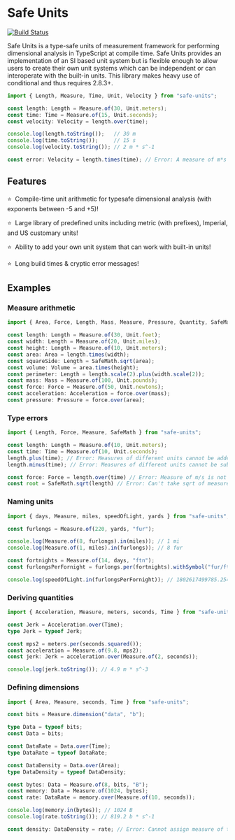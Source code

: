 # Safe Units

[![Build Status](https://travis-ci.org/jscheiny/safe-units.svg?branch=develop)](https://travis-ci.org/jscheiny/safe-units)

Safe Units is a type-safe units of measurement framework for performing dimensional analysis in TypeScript at compile time. Safe Units provides an implementation of an SI based unit system but is flexible enough to allow users to create their own unit systems which can be independent or can interoperate with the built-in units. This library makes heavy use of conditional and thus requires 2.8.3+.

```typescript
import { Length, Measure, Time, Unit, Velocity } from "safe-units";

const length: Length = Measure.of(30, Unit.meters);
const time: Time = Measure.of(15, Unit.seconds);
const velocity: Velocity = length.over(time);

console.log(length.toString());   // 30 m
console.log(time.toString());     // 15 s
console.log(velocity.toString()); // 2 m * s^-1

const error: Velocity = length.times(time); // Error: A measure of m*s isn't assignable to a measure of m/s.
```

## Features

⭐&nbsp; Compile-time unit arithmetic for typesafe dimensional analysis (with exponents between -5 and +5)!

⭐&nbsp; Large library of predefined units including metric (with prefixes), Imperial, and US customary units!

⭐&nbsp; Ability to add your own unit system that can work with built-in units!

⭐&nbsp; Long build times & cryptic error messages!

## Examples

### Measure arithmetic

```typescript
import { Area, Force, Length, Mass, Measure, Pressure, Quantity, SafeMath, Unit, Volume } from "safe-units";

const length: Length = Measure.of(30, Unit.feet);
const width: Length = Measure.of(20, Unit.miles);
const height: Length = Measure.of(10, Unit.meters);
const area: Area = length.times(width);
const squareSide: Length = SafeMath.sqrt(area);
const volume: Volume = area.times(height);
const perimeter: Length = length.scale(2).plus(width.scale(2));
const mass: Mass = Measure.of(100, Unit.pounds);
const force: Force = Measure.of(50, Unit.newtons);
const acceleration: Acceleration = force.over(mass);
const pressure: Pressure = force.over(area);
```

### Type errors

```typescript
import { Length, Force, Measure, SafeMath } from "safe-units";

const length: Length = Measure.of(10, Unit.meters);
const time: Time = Measure.of(10, Unit.seconds);
length.plus(time); // Error: Measures of different units cannot be added
length.minus(time); // Error: Measures of different units cannot be subtracted

const force: Force = length.over(time) // Error: Measure of m/s is not assignable to measure of kg*m/s^2
const root = SafeMath.sqrt(length) // Error: Can't take sqrt of measure of m since it's not a perfect square
```

### Naming units

```typescript
import { days, Measure, miles, speedOfLight, yards } from "safe-units";

const furlongs = Measure.of(220, yards, "fur");

console.log(Measure.of(8, furlongs).in(miles)); // 1 mi
console.log(Measure.of(1, miles).in(furlongs)); // 8 fur

const fortnights = Measure.of(14, days, "ftn");
const furlongsPerFornight = furlongs.per(fortnights).withSymbol("fur/ftn");

console.log(speedOfLight.in(furlongsPerFornight)); // 1802617499785.2544 fur/ftn
```

### Deriving quantities

```typescript
import { Acceleration, Measure, meters, seconds, Time } from "safe-units";

const Jerk = Acceleration.over(Time);
type Jerk = typeof Jerk;

const mps2 = meters.per(seconds.squared());
const acceleration = Measure.of(9.8, mps2);
const jerk: Jerk = acceleration.over(Measure.of(2, seconds));

console.log(jerk.toString()); // 4.9 m * s^-3
```

### Defining dimensions

```typescript
import { Area, Measure, seconds, Time } from "safe-units";

const bits = Measure.dimension("data", "b");

type Data = typeof bits;
const Data = bits;

const DataRate = Data.over(Time);
type DataRate = typeof DataRate;

const DataDensity = Data.over(Area);
type DataDensity = typeof DataDensity;

const bytes: Data = Measure.of(8, bits, "B");
const memory: Data = Measure.of(1024, bytes);
const rate: DataRate = memory.over(Measure.of(10, seconds));

console.log(memory.in(bytes)); // 1024 B
console.log(rate.toString()); // 819.2 b * s^-1

const density: DataDensity = rate; // Error: Cannot assign measure of type b/s to measure of type b/s^2
```
